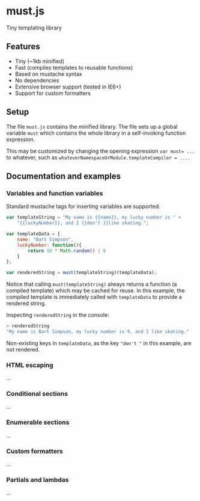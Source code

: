 # must.js

Tiny templating library

## Features
* Tiny (~1kb minified)
* Fast (compiles templates to reusable functions)
* Based on mustache syntax
* No dependencies
* Extensive browser support (tested in IE6+)
* Support for custom formatters

## Setup

The file `must.js` contains the minified library. The file sets up a global variable `must` which contains the whole library in a self-invoking function expression.

This may be customized by changing the opening expression `var must= ...` to whatever, such as `whateverNamespaceOrModule.templateCompiler = ...`.

## Documentation and examples

### Variables and function variables

Standard mustache tags for inserting variables are supported:

```javascript
var templateString = "My name is {{name}}, my lucky number is " +
    "{{luckyNumber}}, and I {{don't }}like skating.";

var templateData = {
    name: "Bart Simpson",
    luckyNumber: function(){
        return 10 * Math.random() | 0
    } 
};

var renderedString = must(templateString)(templateData);
```

Notice that calling `must(templateString)` always returns a function (a compiled template) which may be cached for reuse. In this example, the compiled template is immediately called with `templateData` to provide a rendered string.

Inspecting `renderedString` in the console:

```javascript
> renderedString
"My name is Bart Simpson, my lucky number is 9, and I like skating."
```

Non-existing keys in `templateData`, as the key `"don't "` in this example, are not rendered.

### HTML escaping

...

### Conditional sections

...

### Enumerable sections

...

### Custom formatters

...

### Partials and lambdas

...
